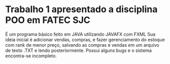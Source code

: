 # Trabalho 1 apresentado a disciplina POO em FATEC SJC

É um programa básico feito em JAVA utilizando JAVAFX com FXML
Sua ideia inicial é adicionar vendas, compras, e fazer gerenciamento do estoque com rank de menor preço, salvando as compras e vendas
em um arquivo de texto .TXT e lendo posteriormente.
Possui alguns bugs e o sistema encontra-se incompleto.
